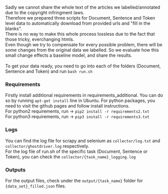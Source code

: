 Sadly we cannot share the whole text of the articles we labelled/annotated due to the copyright infringment laws.\
Therefore we prepared three scripts for Document, Sentence and Token level data to automatically download from provided urls and "fill in the blanks".\
There is no way to make this whole process lossless due to the fact that those tricky, everchanging htmls.\
Even though we try to compensate for every possible problem, there will be some changes from the original data we labelled. So we evaluate how this small change effects a baseline model, and share the results. \
\
To get your data ready, you need to go into each of the folders (Document, Sentence and Token) and run `bash run.sh`
### Requirements
Firstly install additional requirements in requirements_additional. You can do so by running `apt-get install` line in Ubuntu. For python packages, you need to visit the github pages and follow install instructions. \
For python2 requirements, run -> `pip2 install -r requirements2.txt` \
For python3 requirements, run -> `pip3 install -r requirements3.txt`

### Logs
You can find the log file for scrapy and selenium as `collector/log.txt` and `collector/ghostdriver.log` respectively.\
For the log file of run.sh of the specific task (Document, Sentence or Token), you can check the `collector/{task_name}_logging.log`

### Outputs
For the output files, check under the `output/{task_name}` folder for `{data_set}_filled.json` files.